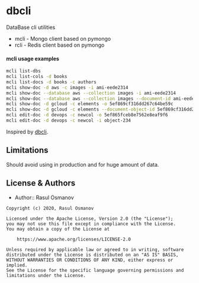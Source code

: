 # dbcli
DataBase cli utilities
* mcli - Mongo client based on pymongo
* rcli - Redis client based on pymongo

#### mcli usage examples
``` bash
mcli list-dbs
mcli list-cols -d books
mcli list-docs -d books -c authors
mcli show-doc -d aws -c images -i ami-eede2314
mcli show-doc --database aws --collection images -i ami-eede2314
mcli show-doc --database aws --collection images --document-id ami-eede2314
mcli show-doc -d gcloud -c elements -o 5ef869cf316dd267c64be59c
mcli show-doc -d gcloud -c elements --document-object-id 5ef869cf316dd267c64be59c
mcli edit-doc -d devops -c newcol -o 5ef865fceb8e7562e8eaf9f6
mcli edit-doc -d devops -c newcol -i object-234
```

Inspired by [dbcli](https://www.dbcli.com).

## Limitations

Should avoid using in production and for huge amount of data.


## License & Authors

- Author:: Rasul Osmanov

```text
Copyright (c) 2020, Rasul Osmanov

Licensed under the Apache License, Version 2.0 (the "License");
you may not use this file except in compliance with the License.
You may obtain a copy of the License at

    https://www.apache.org/licenses/LICENSE-2.0

Unless required by applicable law or agreed to in writing, software
distributed under the License is distributed on an "AS IS" BASIS,
WITHOUT WARRANTIES OR CONDITIONS OF ANY KIND, either express or implied.
See the License for the specific language governing permissions and
limitations under the License.
```
